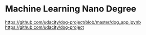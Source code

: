 # Machine Learning Nano Degree
https://github.com/udacity/dog-project/blob/master/dog_app.ipynb
https://github.com/udacity/dog-project

